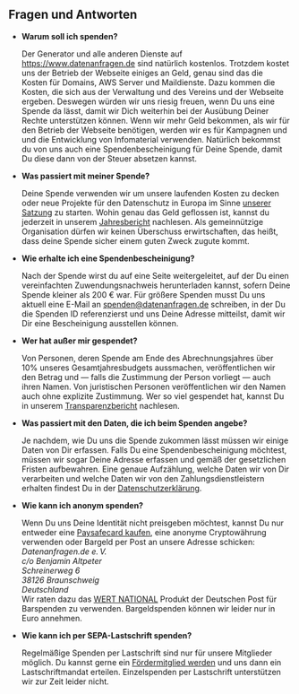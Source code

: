 ## Fragen und Antworten

* **Warum soll ich spenden?**

    Der Generator und alle anderen Dienste auf https://www.datenanfragen.de sind natürlich kostenlos. Trotzdem kostet uns der Betrieb der Webseite einiges an Geld, genau sind das die Kosten für Domains, AWS Server und Maildienste. Dazu kommen die Kosten, die sich aus der Verwaltung und des Vereins und der Webseite ergeben. Deswegen würden wir uns riesig freuen, wenn Du uns eine Spende da lässt, damit wir Dich weiterhin bei der Ausübung Deiner Rechte unterstützen können. Wenn wir mehr Geld bekommen, als wir für den Betrieb der Webseite benötigen, werden wir es für Kampagnen und und die Entwicklung von Infomaterial verwenden. Natürlich bekommst du von uns auch eine Spendenbescheinigung für Deine Spende, damit Du diese dann von der Steuer absetzen kannst.

* **Was passiert mit meiner Spende?**

    Deine Spende verwenden wir um unsere laufenden Kosten zu decken oder neue Projekte für den Datenschutz in Europa im Sinne [unserer Satzung](/satzung) zu starten. Wohin genau das Geld geflossen ist, kannst du jederzeit in unserem [Jahresbericht](/transparenz) nachlesen. Als gemeinnützige Organisation dürfen wir keinen Überschuss erwirtschaften, das heißt, dass deine Spende sicher einem guten Zweck zugute kommt.
    
* **Wie erhalte ich eine Spendenbescheinigung?**

    Nach der Spende wirst du auf eine Seite weitergeleitet, auf der Du einen vereinfachten Zuwendungsnachweis herunterladen kannst, sofern Deine Spende kleiner als 200 € war. Für größere Spenden musst Du uns aktuell eine E-Mail an [spenden@datenanfragen.de](mailto:spenden@datenanfragen.de) schreiben, in der Du die Spenden ID referenzierst und uns Deine Adresse mitteilst, damit wir Dir eine Bescheinigung ausstellen können.
 
* **Wer hat außer mir gespendet?**

    Von Personen, deren Spende am Ende des Abrechnungsjahres über 10% unseres Gesamtjahresbudgets aussmachen, veröffentlichen wir den Betrag und — falls die Zustimmung der Person vorliegt — auch ihren Namen. Von juristischen Personen veröffentlichen wir den Namen auch ohne explizite Zustimmung. Wer so viel gespendet hat, kannst Du in unserem [Transparenzbericht](/transparenz) nachlesen.

* **Was passiert mit den Daten, die ich beim Spenden angebe?**

    Je nachdem, wie Du uns die Spende zukommen lässt müssen wir einige Daten von Dir erfassen. Falls Du eine Spendenbescheinigung möchtest, müssen wir sogar Deine Adresse erfassen und gemäß der gesetzlichen Fristen aufbewahren. Eine genaue Aufzählung, welche Daten wir von Dir verarbeiten und welche Daten wir von den Zahlungsdienstleistern erhalten findest Du in der [Datenschutzerklärung](https://datenanfragen.de/privacy).

* **Wie kann ich anonym spenden?**

    Wenn Du uns Deine Identität nicht preisgeben möchtest, kannst Du nur entweder eine [Paysafecard kaufen](https://www.paysafecard.com/de-de/kaufen/verkaufsstellen-finden/verkaufsstellen/), eine anonyme Cryptowährung verwenden oder Bargeld per Post an unsere Adresse schicken:  
    *Datenanfragen.de e.&thinsp;V.  
    c/o Benjamin Altpeter  
    Schreinerweg 6  
    38126 Braunschweig  
    Deutschland*  
    Wir raten dazu das [WERT NATIONAL](https://www.deutschepost.de/de/w/wert-national.html) Produkt der Deutschen Post für Barspenden zu verwenden. Bargeldspenden können wir leider nur in Euro annehmen.

* **Wie kann ich per SEPA-Lastschrift spenden?**

    <!-- TODO: Activate at mollie -->
    Regelmäßige Spenden per Lastschrift sind nur für unsere Mitglieder möglich. Du kannst gerne ein [Fördermitglied werden](/mitglied-werden) und uns dann ein Lastschriftmandat erteilen. Einzelspenden per Lastschrift unterstützen wir zur Zeit leider nicht.
